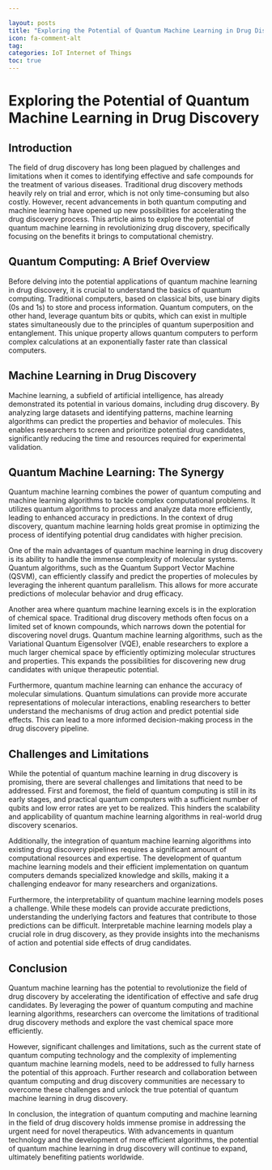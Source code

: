 ```yaml
---

layout: posts
title: "Exploring the Potential of Quantum Machine Learning in Drug Discovery"
icon: fa-comment-alt
tag:      
categories: IoT Internet of Things
toc: true
---
```




# Exploring the Potential of Quantum Machine Learning in Drug Discovery

## Introduction

The field of drug discovery has long been plagued by challenges and limitations when it comes to identifying effective and safe compounds for the treatment of various diseases. Traditional drug discovery methods heavily rely on trial and error, which is not only time-consuming but also costly. However, recent advancements in both quantum computing and machine learning have opened up new possibilities for accelerating the drug discovery process. This article aims to explore the potential of quantum machine learning in revolutionizing drug discovery, specifically focusing on the benefits it brings to computational chemistry.

## Quantum Computing: A Brief Overview

Before delving into the potential applications of quantum machine learning in drug discovery, it is crucial to understand the basics of quantum computing. Traditional computers, based on classical bits, use binary digits (0s and 1s) to store and process information. Quantum computers, on the other hand, leverage quantum bits or qubits, which can exist in multiple states simultaneously due to the principles of quantum superposition and entanglement. This unique property allows quantum computers to perform complex calculations at an exponentially faster rate than classical computers.

## Machine Learning in Drug Discovery

Machine learning, a subfield of artificial intelligence, has already demonstrated its potential in various domains, including drug discovery. By analyzing large datasets and identifying patterns, machine learning algorithms can predict the properties and behavior of molecules. This enables researchers to screen and prioritize potential drug candidates, significantly reducing the time and resources required for experimental validation.

## Quantum Machine Learning: The Synergy

Quantum machine learning combines the power of quantum computing and machine learning algorithms to tackle complex computational problems. It utilizes quantum algorithms to process and analyze data more efficiently, leading to enhanced accuracy in predictions. In the context of drug discovery, quantum machine learning holds great promise in optimizing the process of identifying potential drug candidates with higher precision.

One of the main advantages of quantum machine learning in drug discovery is its ability to handle the immense complexity of molecular systems. Quantum algorithms, such as the Quantum Support Vector Machine (QSVM), can efficiently classify and predict the properties of molecules by leveraging the inherent quantum parallelism. This allows for more accurate predictions of molecular behavior and drug efficacy.

Another area where quantum machine learning excels is in the exploration of chemical space. Traditional drug discovery methods often focus on a limited set of known compounds, which narrows down the potential for discovering novel drugs. Quantum machine learning algorithms, such as the Variational Quantum Eigensolver (VQE), enable researchers to explore a much larger chemical space by efficiently optimizing molecular structures and properties. This expands the possibilities for discovering new drug candidates with unique therapeutic potential.

Furthermore, quantum machine learning can enhance the accuracy of molecular simulations. Quantum simulations can provide more accurate representations of molecular interactions, enabling researchers to better understand the mechanisms of drug action and predict potential side effects. This can lead to a more informed decision-making process in the drug discovery pipeline.

## Challenges and Limitations

While the potential of quantum machine learning in drug discovery is promising, there are several challenges and limitations that need to be addressed. First and foremost, the field of quantum computing is still in its early stages, and practical quantum computers with a sufficient number of qubits and low error rates are yet to be realized. This hinders the scalability and applicability of quantum machine learning algorithms in real-world drug discovery scenarios.

Additionally, the integration of quantum machine learning algorithms into existing drug discovery pipelines requires a significant amount of computational resources and expertise. The development of quantum machine learning models and their efficient implementation on quantum computers demands specialized knowledge and skills, making it a challenging endeavor for many researchers and organizations.

Furthermore, the interpretability of quantum machine learning models poses a challenge. While these models can provide accurate predictions, understanding the underlying factors and features that contribute to those predictions can be difficult. Interpretable machine learning models play a crucial role in drug discovery, as they provide insights into the mechanisms of action and potential side effects of drug candidates.

## Conclusion

Quantum machine learning has the potential to revolutionize the field of drug discovery by accelerating the identification of effective and safe drug candidates. By leveraging the power of quantum computing and machine learning algorithms, researchers can overcome the limitations of traditional drug discovery methods and explore the vast chemical space more efficiently.

However, significant challenges and limitations, such as the current state of quantum computing technology and the complexity of implementing quantum machine learning models, need to be addressed to fully harness the potential of this approach. Further research and collaboration between quantum computing and drug discovery communities are necessary to overcome these challenges and unlock the true potential of quantum machine learning in drug discovery.

In conclusion, the integration of quantum computing and machine learning in the field of drug discovery holds immense promise in addressing the urgent need for novel therapeutics. With advancements in quantum technology and the development of more efficient algorithms, the potential of quantum machine learning in drug discovery will continue to expand, ultimately benefiting patients worldwide.